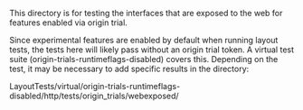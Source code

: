 This directory is for testing the interfaces that are exposed to the
web for features enabled via origin trial.

Since experimental features are enabled by default when running layout
tests, the tests here will likely pass without an origin trial token.
A virtual test suite (origin-trials-runtimeflags-disabled) covers
this. Depending on the test, it may be necessary to add specific
results in the directory:

LayoutTests/virtual/origin-trials-runtimeflags-disabled/http/tests/origin_trials/webexposed/

